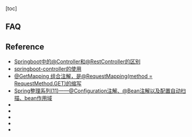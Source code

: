 [toc]

## 

[]()



## FAQ



## Reference

* [Springboot中的@Controller和@RestController的区别](https://blog.csdn.net/qq_36411874/article/details/93600787)
* [springboot-controller的使用](https://www.jianshu.com/p/84cf975068d2)
* [@GetMapping 组合注解，是@RequestMapping(method = RequestMethod.GET)的缩写](https://blog.csdn.net/u010412719/article/details/69788227)
* [Spring整理系列(11)——@Configuration注解、@Bean注解以及配置自动扫描、bean作用域](https://blog.csdn.net/javaloveiphone/article/details/52182899)
* []()
* []()
* []()
* []()
* []()
